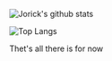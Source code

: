 
![Jorick's github stats](https://github-readme-stats.vercel.app/api?username=jorickdefraine&show_icons=true&theme=radical)



![Top Langs](https://github-readme-stats.vercel.app/api/top-langs/?username=jorickdefraine&show_icons=true&theme=radical)


Thet's all there is for now
